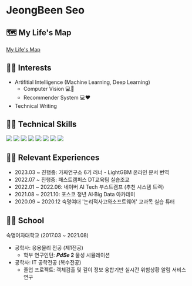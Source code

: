 # JeongBeen Seo

## 🗺 My Life's Map
[My Life's Map](https://whimsical.com/my-life-s-map-LpcJCUoafNUg5QFApS4sqh)

<!-- ## 📑 Resume
[Would you like to know about me?](https://claire1125.notion.site/Resume-JeongBeen-Seo-9f7717e05b3e4de4b7235ab8426e9467) -->
<!--<a href="https://claire1125.notion.site/Resume-JeongBeen-Seo-9f7717e05b3e4de4b7235ab8426e9467" target="_blank">Would you like to know about me?</a>-->

<!--## Portfolio
Notion Link : [Click here](https://suave-phalange-86d.notion.site/6e962c83eaaa467aae6c6d15af0931c9)-->

## 🙆‍♀️ Interests
- Artifitial Intelligence (Machine Learning, Deep Learning)
  - Computer Vision 💻👀
  - Recommender System 💻:heart:
- Technical Writing

## 👩‍💻 Technical Skills
<img src="https://img.shields.io/badge/Python-3776AB?style=flat-square&logo=Python&logoColor=white"/> <img src="https://img.shields.io/badge/PyTorch-EE4C2C?style=flat-square&logo=PyTorch&logoColor=white"/> <img src="https://img.shields.io/badge/Tensorflow-FF6F00?style=flat-square&logo=PyTorch&logoColor=black"/> <img src="https://img.shields.io/badge/Linux-FCC624?style=flat-square&logo=Linux&logoColor=black"/>
<img src="https://img.shields.io/badge/Pandas-150458?style=flat-square&logo=Pandas&logoColor=white"/>
<img src="https://img.shields.io/badge/NumPy-013243?style=flat-square&logo=NumPy&logoColor=white"/>
<img src="https://img.shields.io/badge/openCV-5C3EE8?style=flat-square&logo=openCV&logoColor=white"/>
<img src="https://img.shields.io/badge/GitHub-181717?style=flat-square&logo=GitHub&logoColor=white"/>


## 🚶‍♀️ Relevant Experiences
- 2023.03 ~ 진행중: 가짜연구소 6기 러너 - LightGBM 온라인 문서 번역
- 2022.07 ~ 진행중: 패스트캠퍼스 DT교육팀 실습조교
- 2022.01 ~ 2022.06: 네이버 AI Tech 부스트캠프 (추천 시스템 트랙)
- 2021.08 ~ 2021.10: 포스코 청년 AI·Big Data 아카데미
- 2020.09 ~ 2020.12 숙명여대 '논리적사고와소프트웨어' 교과목 실습 튜터


## 👩‍🎓 School
숙명여자대학교 (2017.03 ~ 2021.08)
- 공학사: 응용물리 전공 (제1전공)
  - 학부 연구인턴: 𝑷𝒅𝑺𝒆 𝟐 물성 시뮬레이션
- 공학사: IT 공학전공 (복수전공)
  - 졸업 프로젝트: 객체검출 및 깊이 정보 융합기반 실시간 위험상황 알림 서비스 연구
